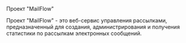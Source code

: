 Проект "MailFlow"

Проект "MailFlow" - это веб-сервис управления рассылками, предназначенный для создания, администрирования и получения статистики по рассылкам электронных сообщений.